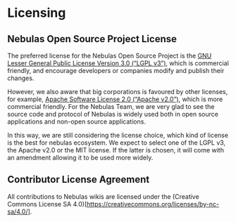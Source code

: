 # Licensing

## Nebulas Open Source Project License

The preferred license for the Nebulas Open Source Project is the [GNU Lesser General Public License Version 3.0 \(“LGPL v3”\)](https://www.gnu.org/licenses/lgpl-3.0.en.html), which is commercial friendly, and encourage developers or companies modify and publish their changes.

However, we also aware that big corporations is favoured by other licenses, for example, [Apache Software License 2.0 \(“Apache v2.0”\)](https://www.apache.org/licenses/LICENSE-2.0), which is more commercial friendly. For the Nebulas Team, we are very glad to see the source code and protocol of Nebulas is widely used both in open source applications and non-open source applications.

In this way, we are still considering the license choice, which kind of license is the best for nebulas ecosystem. We expect to select one of the LGPL v3, the Apache v2.0 or the MIT license. If the latter is chosen, it will come with an amendment allowing it to be used more widely.

## Contributor License Agreement

All contributions to Nebulas wikis are licensed under the (Creative Commons License SA 4.0)[https://creativecommons.org/licenses/by-nc-sa/4.0/].

